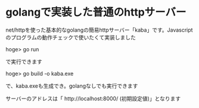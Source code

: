 # golangで実装した普通のhttpサーバー

net/httpを使った基本的なgolangの簡易httpサーバー「kaba」です。Javascriptのプログラムの動作チェックで使いたくて実装しました

hoge> go run

で実行できます

hoge> go build -o kaba.exe

で、kaba.exeも生成でき。golangなしでも実行できます

サーバーのアドレスは「 http://localhost:8000/ (初期設定値)」となります